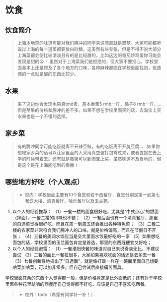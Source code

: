 # 饮食

## 饮食简介
>上海本地菜的味道可能对我们腾冲的同学来说简直就是噩梦。大家可能都听说过上海的每一道菜都要放白砂糖，这虽然有些夸张，但是不得不说大部分上海菜都会使比较清淡且有的是比较甜的，比如这边的番茄炒鸡蛋你可能会发现是甜的:tired_face:！ 虽然对于上海菜我们是拒绝的，但大家不要担心，学校里面基本上还是顾及了各个地方的口味，各种麻辣都能在学校里面找到，但遗憾的一点就是酸的东西比较少。 

## 水果
>来了这边你会发现水果真tmd贵，基本香蕉5 rmb一斤，橘子8 rmb一斤……但是苹果的价格和腾冲的差不多。如果不想在学校里面买的话，去淘宝上买水果也是一个不错的选择。

## 家乡菜
>有的腾冲同学可能吃饭就离不开辣豆豉，有的吃饭离不开腌豆腐……如果你想吃家乡菜的话可以让家里面的人采用真空装打包寄过来，或者直接在去上学的时候带着去。还有就是撒撇可以到淘宝上买，虽然味道不及当地的，但是这个是在上海能吃到的撒撇！

## 哪些地方好吃（个人观点）
>* 校内：学校里面主要有10个食堂和若干西餐厅，食堂分别是第一到第七餐饮大楼、清真餐厅、哈乐餐厅以及玉兰苑。
  1. 以个人的经验推荐：
  （1）一餐一楼的面食很好吃，尤其是“中式点心”的燃面（拌面），一餐二楼的川味也不错；
  （2）一餐后面也有一个清真餐厅，那里的自选菜觉得很好吃，而且在周一到周五还会推出各种特色菜；
  （3）二餐二楼的农家菜非常符合我们腾冲人的口味。就是价格偏高，而且在节假日不开张；
  （4）三餐的美润水饺应当是交大里面水饺最好吃的一家
  （5）如果想吃面包的话，学校里面的玉兰面包肯定是首选，那里的东西既便宜又好吃；
  2. 以个人的经验避雷：
  （1）一餐淮阳快餐的味道对自己来说奇淡无比，不建议尝试
  （2）二餐的面比一餐拉很多，大家如果喜欢吃面的话还是去多去一餐
  （3）七餐创新性地搞出了“自选面”，就是像打饭一样在一碗面里面自己想要啥菜加啥菜，可以加非常多，但自己尝试后直接痛苦面具。

学校里面其余的东西个人觉得都一般，但是价格肯定是比外面低的；还有对于学校里面各种花里胡哨的西餐厅自己觉得都不好吃，应该是自己不喜欢吃西餐。
>* 校外：todo（希望有同学补一补！）